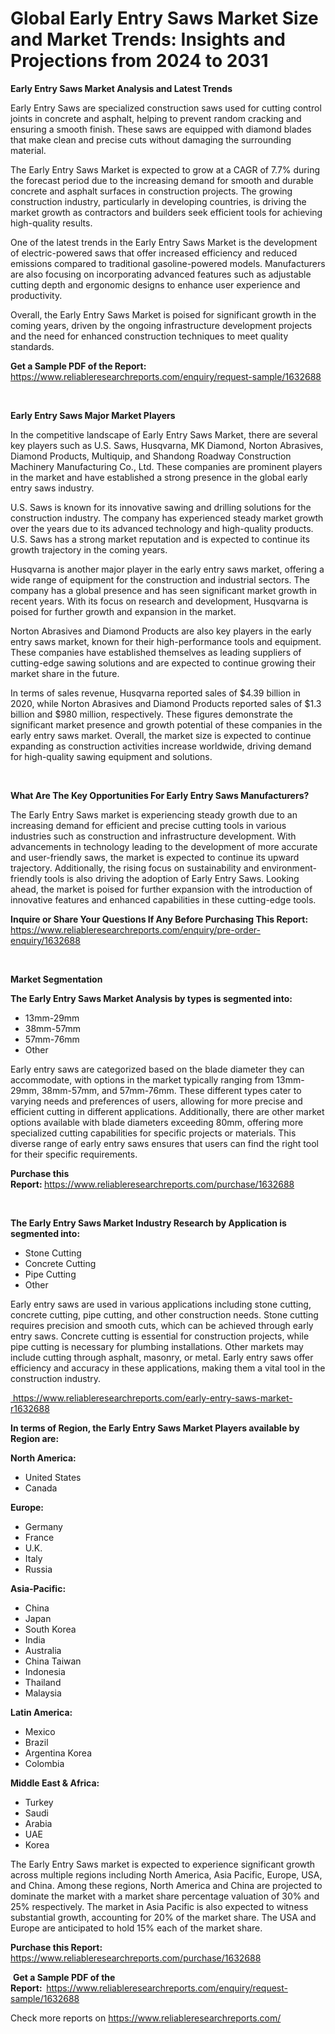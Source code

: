 <p><h1>Global Early Entry Saws Market Size and Market Trends: Insights and Projections from 2024 to 2031</h1></p><p><strong>Early Entry Saws Market Analysis and Latest Trends</strong></p>
<p><p>Early Entry Saws are specialized construction saws used for cutting control joints in concrete and asphalt, helping to prevent random cracking and ensuring a smooth finish. These saws are equipped with diamond blades that make clean and precise cuts without damaging the surrounding material.</p><p>The Early Entry Saws Market is expected to grow at a CAGR of 7.7% during the forecast period due to the increasing demand for smooth and durable concrete and asphalt surfaces in construction projects. The growing construction industry, particularly in developing countries, is driving the market growth as contractors and builders seek efficient tools for achieving high-quality results.</p><p>One of the latest trends in the Early Entry Saws Market is the development of electric-powered saws that offer increased efficiency and reduced emissions compared to traditional gasoline-powered models. Manufacturers are also focusing on incorporating advanced features such as adjustable cutting depth and ergonomic designs to enhance user experience and productivity.</p><p>Overall, the Early Entry Saws Market is poised for significant growth in the coming years, driven by the ongoing infrastructure development projects and the need for enhanced construction techniques to meet quality standards.</p></p>
<p><strong>Get a Sample PDF of the Report:&nbsp;</strong> <a href="https://www.reliableresearchreports.com/enquiry/request-sample/1632688">https://www.reliableresearchreports.com/enquiry/request-sample/1632688</a></p>
<p>&nbsp;</p>
<p><strong>Early Entry Saws Major Market Players</strong></p>
<p><p>In the competitive landscape of Early Entry Saws Market, there are several key players such as U.S. Saws, Husqvarna, MK Diamond, Norton Abrasives, Diamond Products, Multiquip, and Shandong Roadway Construction Machinery Manufacturing Co., Ltd. These companies are prominent players in the market and have established a strong presence in the global early entry saws industry.</p><p>U.S. Saws is known for its innovative sawing and drilling solutions for the construction industry. The company has experienced steady market growth over the years due to its advanced technology and high-quality products. U.S. Saws has a strong market reputation and is expected to continue its growth trajectory in the coming years.</p><p>Husqvarna is another major player in the early entry saws market, offering a wide range of equipment for the construction and industrial sectors. The company has a global presence and has seen significant market growth in recent years. With its focus on research and development, Husqvarna is poised for further growth and expansion in the market.</p><p>Norton Abrasives and Diamond Products are also key players in the early entry saws market, known for their high-performance tools and equipment. These companies have established themselves as leading suppliers of cutting-edge sawing solutions and are expected to continue growing their market share in the future.</p><p>In terms of sales revenue, Husqvarna reported sales of $4.39 billion in 2020, while Norton Abrasives and Diamond Products reported sales of $1.3 billion and $980 million, respectively. These figures demonstrate the significant market presence and growth potential of these companies in the early entry saws market. Overall, the market size is expected to continue expanding as construction activities increase worldwide, driving demand for high-quality sawing equipment and solutions.</p></p>
<p>&nbsp;</p>
<p><strong>What Are The Key Opportunities For Early Entry Saws Manufacturers?</strong></p>
<p><p>The Early Entry Saws market is experiencing steady growth due to an increasing demand for efficient and precise cutting tools in various industries such as construction and infrastructure development. With advancements in technology leading to the development of more accurate and user-friendly saws, the market is expected to continue its upward trajectory. Additionally, the rising focus on sustainability and environment-friendly tools is also driving the adoption of Early Entry Saws. Looking ahead, the market is poised for further expansion with the introduction of innovative features and enhanced capabilities in these cutting-edge tools.</p></p>
<p><strong>Inquire or Share Your Questions If Any Before Purchasing This Report:</strong> <a href="https://www.reliableresearchreports.com/enquiry/pre-order-enquiry/1632688">https://www.reliableresearchreports.com/enquiry/pre-order-enquiry/1632688</a></p>
<p>&nbsp;</p>
<p><strong>Market Segmentation</strong></p>
<p><strong>The Early Entry Saws Market Analysis by types is segmented into:</strong></p>
<p><ul><li>13mm-29mm</li><li>38mm-57mm</li><li>57mm-76mm</li><li>Other</li></ul></p>
<p><p>Early entry saws are categorized based on the blade diameter they can accommodate, with options in the market typically ranging from 13mm-29mm, 38mm-57mm, and 57mm-76mm. These different types cater to varying needs and preferences of users, allowing for more precise and efficient cutting in different applications. Additionally, there are other market options available with blade diameters exceeding 80mm, offering more specialized cutting capabilities for specific projects or materials. This diverse range of early entry saws ensures that users can find the right tool for their specific requirements.</p></p>
<p><strong>Purchase this Report:&nbsp;</strong><a href="https://www.reliableresearchreports.com/purchase/1632688">https://www.reliableresearchreports.com/purchase/1632688</a></p>
<p>&nbsp;</p>
<p><strong>The Early Entry Saws Market Industry Research by Application is segmented into:</strong></p>
<p><ul><li>Stone Cutting</li><li>Concrete Cutting</li><li>Pipe Cutting</li><li>Other</li></ul></p>
<p><p>Early entry saws are used in various applications including stone cutting, concrete cutting, pipe cutting, and other construction needs. Stone cutting requires precision and smooth cuts, which can be achieved through early entry saws. Concrete cutting is essential for construction projects, while pipe cutting is necessary for plumbing installations. Other markets may include cutting through asphalt, masonry, or metal. Early entry saws offer efficiency and accuracy in these applications, making them a vital tool in the construction industry.</p></p>
<p><a href="https://www.reliableresearchreports.com/early-entry-saws-market-r1632688">&nbsp;https://www.reliableresearchreports.com/early-entry-saws-market-r1632688</a></p>
<p><strong>In terms of Region, the Early Entry Saws Market Players available by Region are:</strong></p>
<p>
    <p> <strong> North America: </strong>
        <ul>
            <li>United States</li>
            <li>Canada</li>
        </ul>
        </p> 
    <p> <strong> Europe: </strong>
        <ul>
            <li>Germany</li>
            <li>France</li>
            <li>U.K.</li>
            <li>Italy</li>
            <li>Russia</li>
        </ul>
        </p> 
    <p> <strong> Asia-Pacific: </strong>
        <ul>
            <li>China</li>
            <li>Japan</li>
            <li>South Korea</li>
            <li>India</li>
            <li>Australia</li>
            <li>China Taiwan</li>
            <li>Indonesia</li>
            <li>Thailand</li>
            <li>Malaysia</li>
        </ul>
        </p> 
    <p> <strong> Latin America: </strong>
        <ul>
            <li>Mexico</li>
            <li>Brazil</li>
            <li>Argentina Korea</li>
            <li>Colombia</li>
        </ul>
        </p> 
    <p> <strong> Middle East & Africa: </strong>
        <ul>
            <li>Turkey</li>
            <li>Saudi</li>
            <li>Arabia</li>
            <li>UAE</li>
            <li>Korea</li>
        </ul>
    </p>
    </p>
<p><p>The Early Entry Saws market is expected to experience significant growth across multiple regions including North America, Asia Pacific, Europe, USA, and China. Among these regions, North America and China are projected to dominate the market with a market share percentage valuation of 30% and 25% respectively. The market in Asia Pacific is also expected to witness substantial growth, accounting for 20% of the market share. The USA and Europe are anticipated to hold 15% each of the market share.</p></p>
<p><strong>Purchase this Report: </strong><a href="https://www.reliableresearchreports.com/purchase/1632688">https://www.reliableresearchreports.com/purchase/1632688</a></p>
<p>&nbsp;<strong>Get a Sample PDF of the Report:&nbsp;&nbsp;</strong><a href="https://www.reliableresearchreports.com/enquiry/request-sample/1632688">https://www.reliableresearchreports.com/enquiry/request-sample/1632688</a></p>
<p><strong></strong></p>
<p>Check more reports on <a href="https://www.reliableresearchreports.com/">https://www.reliableresearchreports.com/</a></p>